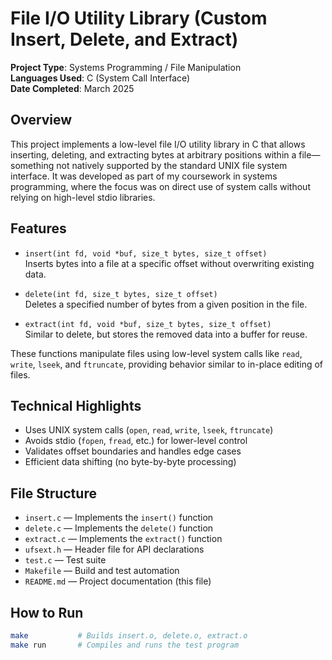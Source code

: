 # File I/O Utility Library (Custom Insert, Delete, and Extract)

**Project Type**: Systems Programming / File Manipulation  
**Languages Used**: C (System Call Interface)  
**Date Completed**: March 2025  

## Overview

This project implements a low-level file I/O utility library in C that allows inserting, deleting, and extracting bytes at arbitrary positions within a file—something not natively supported by the standard UNIX file system interface. It was developed as part of my coursework in systems programming, where the focus was on direct use of system calls without relying on high-level stdio libraries.

## Features

- `insert(int fd, void *buf, size_t bytes, size_t offset)`  
  Inserts bytes into a file at a specific offset without overwriting existing data.

- `delete(int fd, size_t bytes, size_t offset)`  
  Deletes a specified number of bytes from a given position in the file.

- `extract(int fd, void *buf, size_t bytes, size_t offset)`  
  Similar to delete, but stores the removed data into a buffer for reuse.

These functions manipulate files using low-level system calls like `read`, `write`, `lseek`, and `ftruncate`, providing behavior similar to in-place editing of files.

## Technical Highlights

- Uses UNIX system calls (`open`, `read`, `write`, `lseek`, `ftruncate`)
- Avoids stdio (`fopen`, `fread`, etc.) for lower-level control
- Validates offset boundaries and handles edge cases
- Efficient data shifting (no byte-by-byte processing)

## File Structure

- `insert.c` — Implements the `insert()` function
- `delete.c` — Implements the `delete()` function
- `extract.c` — Implements the `extract()` function
- `ufsext.h` — Header file for API declarations
- `test.c` — Test suite
- `Makefile` — Build and test automation
- `README.md` — Project documentation (this file)

## How to Run

```bash
make           # Builds insert.o, delete.o, extract.o
make run       # Compiles and runs the test program
